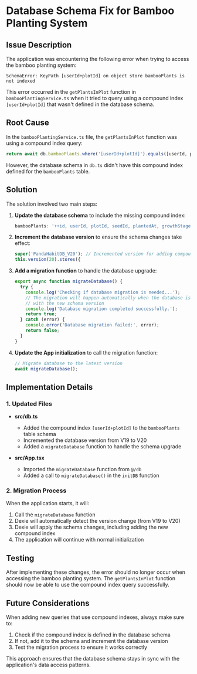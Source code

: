 # Database Schema Fix for Bamboo Planting System

## Issue Description

The application was encountering the following error when trying to access the bamboo planting system:

```
SchemaError: KeyPath [userId+plotId] on object store bambooPlants is not indexed
```

This error occurred in the `getPlantsInPlot` function in `bambooPlantingService.ts` when it tried to query using a compound index `[userId+plotId]` that wasn't defined in the database schema.

## Root Cause

In the `bambooPlantingService.ts` file, the `getPlantsInPlot` function was using a compound index query:

```typescript
return await db.bambooPlants.where('[userId+plotId]').equals([userId, plotId]).toArray();
```

However, the database schema in `db.ts` didn't have this compound index defined for the `bambooPlants` table.

## Solution

The solution involved two main steps:

1. **Update the database schema** to include the missing compound index:
   ```typescript
   bambooPlants: '++id, userId, plotId, seedId, plantedAt, growthStage, growthProgress, health, fertility, isWatered, lastWateredAt, isFertilized, lastFertilizedAt, isHarvestable, harvestedAt, expectedYield, createdAt, updatedAt, [userId+plotId]',
   ```

2. **Increment the database version** to ensure the schema changes take effect:
   ```typescript
   super('PandaHabitDB_V20'); // Incremented version for adding compound index to bambooPlants
   this.version(20).stores({
   ```

3. **Add a migration function** to handle the database upgrade:
   ```typescript
   export async function migrateDatabase() {
     try {
       console.log('Checking if database migration is needed...');
       // The migration will happen automatically when the database is opened
       // with the new schema version
       console.log('Database migration completed successfully.');
       return true;
     } catch (error) {
       console.error('Database migration failed:', error);
       return false;
     }
   }
   ```

4. **Update the App initialization** to call the migration function:
   ```typescript
   // Migrate database to the latest version
   await migrateDatabase();
   ```

## Implementation Details

### 1. Updated Files

- **src/db.ts**
  - Added the compound index `[userId+plotId]` to the `bambooPlants` table schema
  - Incremented the database version from V19 to V20
  - Added a `migrateDatabase` function to handle the schema upgrade

- **src/App.tsx**
  - Imported the `migrateDatabase` function from `@/db`
  - Added a call to `migrateDatabase()` in the `initDB` function

### 2. Migration Process

When the application starts, it will:

1. Call the `migrateDatabase` function
2. Dexie will automatically detect the version change (from V19 to V20)
3. Dexie will apply the schema changes, including adding the new compound index
4. The application will continue with normal initialization

## Testing

After implementing these changes, the error should no longer occur when accessing the bamboo planting system. The `getPlantsInPlot` function should now be able to use the compound index query successfully.

## Future Considerations

When adding new queries that use compound indexes, always make sure to:

1. Check if the compound index is defined in the database schema
2. If not, add it to the schema and increment the database version
3. Test the migration process to ensure it works correctly

This approach ensures that the database schema stays in sync with the application's data access patterns.

